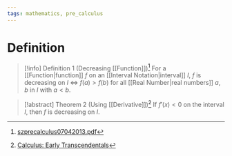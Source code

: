 ```yaml
---
tags: mathematics, pre_calculus
---
```


# Definition

> [!info] Definition 1 (Decreasing [[Function]])[^1]
> For a [[Function|function]] $f$ on an [[Interval Notation|interval]] $I$, $f$ is decreasing on $I$ $\iff$ $f(a) > f(b)$ for all [[Real Number|real numbers]] $a, b$ in $I$ with $a < b$.

> [!abstract] Theorem 2 (Using [[Derivative]])[^2]
> If $f'(x) < 0$ on the interval $I$, then $f$ is decreasing on $I$.

[^1]: [szprecalculus07042013.pdf](zotero://open-pdf/library/items/J3667KH4?page=113)
[^2]: [Calculus: Early Transcendentals](zotero://open-pdf/library/items/EEFDQ9Y5?page=325)
